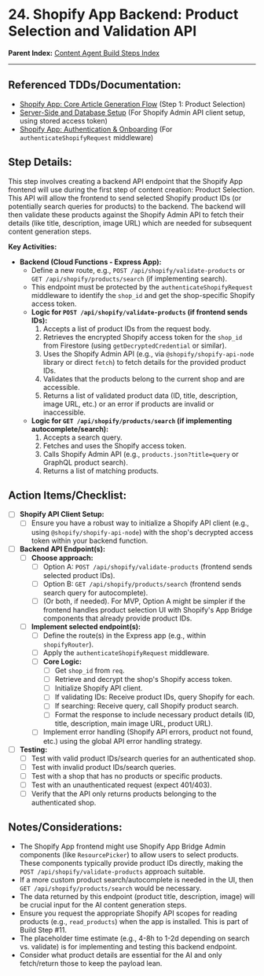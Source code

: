 # 24. Shopify App Backend: Product Selection and Validation API

**Parent Index:** [Content Agent Build Steps Index](index.md)

---

## Referenced TDDs/Documentation:
*   [Shopify App: Core Article Generation Flow](../../jules/shopify-app/jules.core-article-generation-flow.md) (Step 1: Product Selection)
*   [Server-Side and Database Setup](../../jules/serverside-setup.md) (For Shopify Admin API client setup, using stored access token)
*   [Shopify App: Authentication & Onboarding](../../jules/shopify-app/jules.authentication-and-onboarding.md) (For `authenticateShopifyRequest` middleware)

## Step Details:
This step involves creating a backend API endpoint that the Shopify App frontend will use during the first step of content creation: Product Selection. This API will allow the frontend to send selected Shopify product IDs (or potentially search queries for products) to the backend. The backend will then validate these products against the Shopify Admin API to fetch their details (like title, description, image URL) which are needed for subsequent content generation steps.

**Key Activities:**
*   **Backend (Cloud Functions - Express App):**
    *   Define a new route, e.g., `POST /api/shopify/validate-products` or `GET /api/shopify/products/search` (if implementing search).
    *   This endpoint must be protected by the `authenticateShopifyRequest` middleware to identify the `shop_id` and get the shop-specific Shopify access token.
    *   **Logic for `POST /api/shopify/validate-products` (if frontend sends IDs):**
        1.  Accepts a list of product IDs from the request body.
        2.  Retrieves the encrypted Shopify access token for the `shop_id` from Firestore (using `getDecryptedCredential` or similar).
        3.  Uses the Shopify Admin API (e.g., via `@shopify/shopify-api-node` library or direct `fetch`) to fetch details for the provided product IDs.
        4.  Validates that the products belong to the current shop and are accessible.
        5.  Returns a list of validated product data (ID, title, description, image URL, etc.) or an error if products are invalid or inaccessible.
    *   **Logic for `GET /api/shopify/products/search` (if implementing autocomplete/search):**
        1.  Accepts a search query.
        2.  Fetches and uses the Shopify access token.
        3.  Calls Shopify Admin API (e.g., `products.json?title=query` or GraphQL product search).
        4.  Returns a list of matching products.

## Action Items/Checklist:
- [ ] **Shopify API Client Setup:**
    - [ ] Ensure you have a robust way to initialize a Shopify API client (e.g., using `@shopify/shopify-api-node`) with the shop's decrypted access token within your backend function.
- [ ] **Backend API Endpoint(s):**
    - [ ] **Choose approach:**
        - [ ] Option A: `POST /api/shopify/validate-products` (frontend sends selected product IDs).
        - [ ] Option B: `GET /api/shopify/products/search` (frontend sends search query for autocomplete).
        - [ ] (Or both, if needed). For MVP, Option A might be simpler if the frontend handles product selection UI with Shopify's App Bridge components that already provide product IDs.
    - [ ] **Implement selected endpoint(s):**
        - [ ] Define the route(s) in the Express app (e.g., within `shopifyRouter`).
        - [ ] Apply the `authenticateShopifyRequest` middleware.
        - [ ] **Core Logic:**
            - [ ] Get `shop_id` from `req`.
            - [ ] Retrieve and decrypt the shop's Shopify access token.
            - [ ] Initialize Shopify API client.
            - [ ] If validating IDs: Receive product IDs, query Shopify for each.
            - [ ] If searching: Receive query, call Shopify product search.
            - [ ] Format the response to include necessary product details (ID, title, description, main image URL, product URL).
        - [ ] Implement error handling (Shopify API errors, product not found, etc.) using the global API error handling strategy.
- [ ] **Testing:**
    - [ ] Test with valid product IDs/search queries for an authenticated shop.
    - [ ] Test with invalid product IDs/search queries.
    - [ ] Test with a shop that has no products or specific products.
    - [ ] Test with an unauthenticated request (expect 401/403).
    - [ ] Verify that the API only returns products belonging to the authenticated shop.

## Notes/Considerations:
*   The Shopify App frontend might use Shopify App Bridge Admin components (like `ResourcePicker`) to allow users to select products. These components typically provide product IDs directly, making the `POST /api/shopify/validate-products` approach suitable.
*   If a more custom product search/autocomplete is needed in the UI, then `GET /api/shopify/products/search` would be necessary.
*   The data returned by this endpoint (product title, description, image) will be crucial input for the AI content generation steps.
*   Ensure you request the appropriate Shopify API scopes for reading products (e.g., `read_products`) when the app is installed. This is part of Build Step #11.
*   The placeholder time estimate (e.g., 4-8h to 1-2d depending on search vs. validate) is for implementing and testing this backend endpoint.
*   Consider what product details are essential for the AI and only fetch/return those to keep the payload lean.
